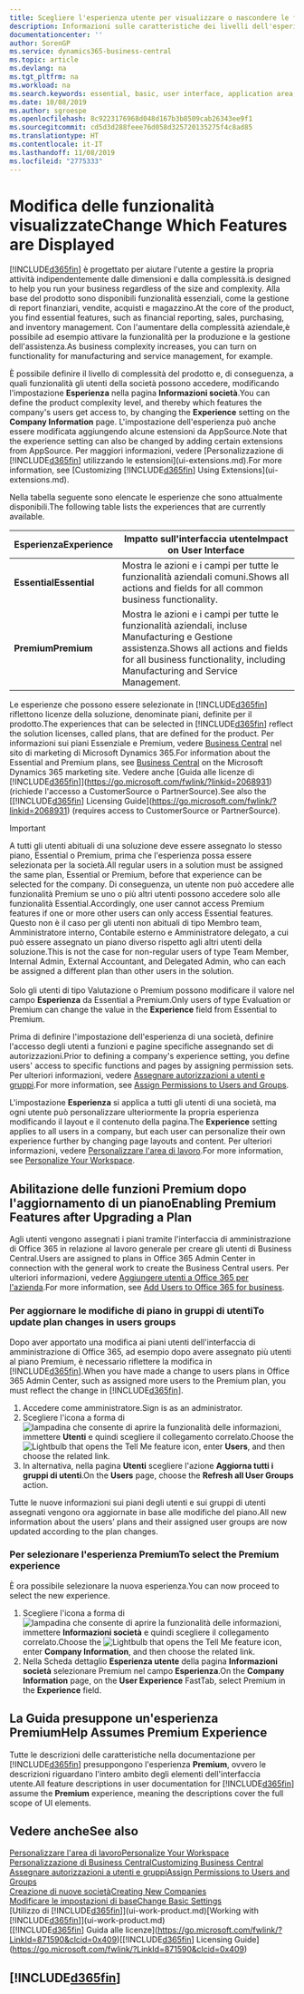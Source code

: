 ```yaml
---
title: Scegliere l'esperienza utente per visualizzare o nascondere le funzioni avanzate | Documenti Microsoft
description: Informazioni sulle caratteristiche dei livelli dell'esperienza utente Essential e Premium che hanno effetto su interfaccia utente, aree di applicazione e società.
documentationcenter: ''
author: SorenGP
ms.service: dynamics365-business-central
ms.topic: article
ms.devlang: na
ms.tgt_pltfrm: na
ms.workload: na
ms.search.keywords: essential, basic, user interface, application area, experience
ms.date: 10/08/2019
ms.author: sgroespe
ms.openlocfilehash: 8c9223176968d048d167b3b8509cab26343ee9f1
ms.sourcegitcommit: cd5d3d288feee76d058d325720135275f4c8ad85
ms.translationtype: HT
ms.contentlocale: it-IT
ms.lasthandoff: 11/08/2019
ms.locfileid: "2775333"
---
```

# <a name="change-which-features-are-displayed"></a><span data-ttu-id="fb2e4-103">Modifica delle funzionalità visualizzate</span><span class="sxs-lookup"><span data-stu-id="fb2e4-103">Change Which Features are Displayed</span></span>
[!INCLUDE[d365fin](includes/d365fin_md.md)] <span data-ttu-id="fb2e4-104">è progettato per aiutare l'utente a gestire la propria attività indipendentemente dalle dimensioni e dalla complessità.</span><span class="sxs-lookup"><span data-stu-id="fb2e4-104">is designed to help you run your business regardless of the size and complexity.</span></span> <span data-ttu-id="fb2e4-105">Alla base del prodotto sono disponibili funzionalità essenziali, come la gestione di report finanziari, vendite, acquisti e magazzino.</span><span class="sxs-lookup"><span data-stu-id="fb2e4-105">At the core of the product, you find essential features, such as financial reporting, sales, purchasing, and inventory management.</span></span> <span data-ttu-id="fb2e4-106">Con l'aumentare della complessità aziendale,è possibile ad esempio attivare la funzionalità per la produzione e la gestione dell'assistenza.</span><span class="sxs-lookup"><span data-stu-id="fb2e4-106">As business complexity increases, you can turn on functionality for manufacturing and service management, for example.</span></span>

<span data-ttu-id="fb2e4-107">È possibile definire il livello di complessità del prodotto e, di conseguenza, a quali funzionalità gli utenti della società possono accedere, modificando l'impostazione **Esperienza** nella pagina **Informazioni società**.</span><span class="sxs-lookup"><span data-stu-id="fb2e4-107">You can define the product complexity level, and thereby which features the company's users get access to, by changing the **Experience** setting on the **Company Information** page.</span></span> <span data-ttu-id="fb2e4-108">L'impostazione dell'esperienza può anche essere modificata aggiungendo alcune estensioni da AppSource.</span><span class="sxs-lookup"><span data-stu-id="fb2e4-108">Note that the experience setting can also be changed by adding certain extensions from AppSource.</span></span> <span data-ttu-id="fb2e4-109">Per maggiori informazioni, vedere [Personalizzazione di [!INCLUDE[d365fin](includes/d365fin_md.md)] utilizzando le estensioni](ui-extensions.md).</span><span class="sxs-lookup"><span data-stu-id="fb2e4-109">For more information, see [Customizing [!INCLUDE[d365fin](includes/d365fin_md.md)] Using Extensions](ui-extensions.md).</span></span>

<span data-ttu-id="fb2e4-110">Nella tabella seguente sono elencate le esperienze che sono attualmente disponibili.</span><span class="sxs-lookup"><span data-stu-id="fb2e4-110">The following table lists the experiences that are currently available.</span></span>

| <span data-ttu-id="fb2e4-111">Esperienza</span><span class="sxs-lookup"><span data-stu-id="fb2e4-111">Experience</span></span> | <span data-ttu-id="fb2e4-112">Impatto sull'interfaccia utente</span><span class="sxs-lookup"><span data-stu-id="fb2e4-112">Impact on User Interface</span></span> |
| --- | --- |
| <span data-ttu-id="fb2e4-113">**Essential**</span><span class="sxs-lookup"><span data-stu-id="fb2e4-113">**Essential**</span></span> |<span data-ttu-id="fb2e4-114">Mostra le azioni e i campi per tutte le funzionalità aziendali comuni.</span><span class="sxs-lookup"><span data-stu-id="fb2e4-114">Shows all actions and fields for all common business functionality.</span></span>|
| <span data-ttu-id="fb2e4-115">**Premium**</span><span class="sxs-lookup"><span data-stu-id="fb2e4-115">**Premium**</span></span> |<span data-ttu-id="fb2e4-116">Mostra le azioni e i campi per tutte le funzionalità aziendali, incluse Manufacturing e Gestione assistenza.</span><span class="sxs-lookup"><span data-stu-id="fb2e4-116">Shows all actions and fields for all business functionality, including Manufacturing and Service Management.</span></span>|

<span data-ttu-id="fb2e4-117">Le esperienze che possono essere selezionate in [!INCLUDE[d365fin](includes/d365fin_md.md)] riflettono licenze della soluzione, denominate piani, definite per il prodotto.</span><span class="sxs-lookup"><span data-stu-id="fb2e4-117">The experiences that can be selected in [!INCLUDE[d365fin](includes/d365fin_md.md)] reflect the solution licenses, called plans, that are defined for the product.</span></span> <span data-ttu-id="fb2e4-118">Per informazioni sui piani Essenziale e Premium, vedere [Business Central](https://go.microsoft.com/fwlink/?linkid=870242) nel sito di marketing di Microsoft Dynamics 365.</span><span class="sxs-lookup"><span data-stu-id="fb2e4-118">For information about the Essential and Premium plans, see [Business Central](https://go.microsoft.com/fwlink/?linkid=870242) on the Microsoft Dynamics 365 marketing site.</span></span> <span data-ttu-id="fb2e4-119">Vedere anche [Guida alle licenze di [!INCLUDE[d365fin](includes/d365fin_md.md)]](https://go.microsoft.com/fwlink/?linkid=2068931) (richiede l'accesso a CustomerSource o PartnerSource).</span><span class="sxs-lookup"><span data-stu-id="fb2e4-119">See also the [[!INCLUDE[d365fin](includes/d365fin_md.md)] Licensing Guide](https://go.microsoft.com/fwlink/?linkid=2068931) (requires access to CustomerSource or PartnerSource).</span></span>

> [!IMPORTANT]  
> <span data-ttu-id="fb2e4-120">A tutti gli utenti abituali di una soluzione deve essere assegnato lo stesso piano, Essential o Premium, prima che l'esperienza possa essere selezionata per la società.</span><span class="sxs-lookup"><span data-stu-id="fb2e4-120">All regular users in a solution must be assigned the same plan, Essential or Premium, before that experience can be selected for the company.</span></span> <span data-ttu-id="fb2e4-121">Di conseguenza, un utente non può accedere alle funzionalità Premium se uno o più altri utenti possono accedere solo alle funzionalità Essential.</span><span class="sxs-lookup"><span data-stu-id="fb2e4-121">Accordingly, one user cannot access Premium features if one or more other users can only access Essential features.</span></span> <span data-ttu-id="fb2e4-122">Questo non è il caso per gli utenti non abituali di tipo Membro team, Amministratore interno, Contabile esterno e Amministratore delegato, a cui può essere assegnato un piano diverso rispetto agli altri utenti della soluzione.</span><span class="sxs-lookup"><span data-stu-id="fb2e4-122">This is not the case for non-regular users of type Team Member, Internal Admin, External Accountant, and Delegated Admin, who can each be assigned a different plan than other users in the solution.</span></span><br /><br /> <span data-ttu-id="fb2e4-123">Solo gli utenti di tipo Valutazione o Premium possono modificare il valore nel campo **Esperienza** da Essential a Premium.</span><span class="sxs-lookup"><span data-stu-id="fb2e4-123">Only users of type Evaluation or Premium can change the value in the **Experience** field from Essential to Premium.</span></span>

<span data-ttu-id="fb2e4-124">Prima di definire l'impostazione dell'esperienza di una società, definire l'accesso degli utenti a funzioni e pagine specifiche assegnando set di autorizzazioni.</span><span class="sxs-lookup"><span data-stu-id="fb2e4-124">Prior to defining a company's experience setting, you define users' access to specific functions and pages by assigning permission sets.</span></span> <span data-ttu-id="fb2e4-125">Per ulteriori informazioni, vedere [Assegnare autorizzazioni a utenti e gruppi](ui-define-granular-permissions.md).</span><span class="sxs-lookup"><span data-stu-id="fb2e4-125">For more information, see [Assign Permissions to Users and Groups](ui-define-granular-permissions.md).</span></span>

<span data-ttu-id="fb2e4-126">L'impostazione **Esperienza** si applica a tutti gli utenti di una società, ma ogni utente può personalizzare ulteriormente la propria esperienza modificando il layout e il contenuto della pagina.</span><span class="sxs-lookup"><span data-stu-id="fb2e4-126">The **Experience** setting applies to all users in a company, but each user can personalize their own experience further by changing page layouts and content.</span></span> <span data-ttu-id="fb2e4-127">Per ulteriori informazioni, vedere [Personalizzare l'area di lavoro](ui-personalization-user.md).</span><span class="sxs-lookup"><span data-stu-id="fb2e4-127">For more information, see [Personalize Your Workspace](ui-personalization-user.md).</span></span>

## <a name="enabling-premium-features-after-upgrading-a-plan"></a><span data-ttu-id="fb2e4-128">Abilitazione delle funzioni Premium dopo l'aggiornamento di un piano</span><span class="sxs-lookup"><span data-stu-id="fb2e4-128">Enabling Premium Features after Upgrading a Plan</span></span>
<span data-ttu-id="fb2e4-129">Agli utenti vengono assegnati i piani tramite l'interfaccia di amministrazione di Office 365 in relazione al lavoro generale per creare gli utenti di Business Central.</span><span class="sxs-lookup"><span data-stu-id="fb2e4-129">Users are assigned to plans in Office 365 Admin Center in connection with the general work to create the Business Central users.</span></span> <span data-ttu-id="fb2e4-130">Per ulteriori informazioni, vedere [Aggiungere utenti a Office 365 per l'azienda](https://support.office.com/en-us/article/Add-users-to-Office-365-for-business-435ccec3-09dd-4587-9ebd-2f3cad6bc2bc).</span><span class="sxs-lookup"><span data-stu-id="fb2e4-130">For more information, see [Add Users to Office 365 for business](https://support.office.com/en-us/article/Add-users-to-Office-365-for-business-435ccec3-09dd-4587-9ebd-2f3cad6bc2bc).</span></span>

### <a name="to-update-plan-changes-in-users-groups"></a><span data-ttu-id="fb2e4-131">Per aggiornare le modifiche di piano in gruppi di utenti</span><span class="sxs-lookup"><span data-stu-id="fb2e4-131">To update plan changes in users groups</span></span>
<span data-ttu-id="fb2e4-132">Dopo aver apportato una modifica ai piani utenti dell'interfaccia di amministrazione di Office 365, ad esempio dopo avere assegnato più utenti al piano Premium, è necessario riflettere la modifica in [!INCLUDE[d365fin](includes/d365fin_md.md)].</span><span class="sxs-lookup"><span data-stu-id="fb2e4-132">When you have made a change to users plans in Office 365 Admin Center, such as assigned more users to the Premium plan, you must reflect the change in [!INCLUDE[d365fin](includes/d365fin_md.md)].</span></span>

1. <span data-ttu-id="fb2e4-133">Accedere come amministratore.</span><span class="sxs-lookup"><span data-stu-id="fb2e4-133">Sign is as an administrator.</span></span>
2. <span data-ttu-id="fb2e4-134">Scegliere l'icona a forma di ![lampadina che consente di aprire la funzionalità delle informazioni](media/ui-search/search_small.png "Informazioni sull'operazione che si desidera eseguire"), immettere **Utenti** e quindi scegliere il collegamento correlato.</span><span class="sxs-lookup"><span data-stu-id="fb2e4-134">Choose the ![Lightbulb that opens the Tell Me feature](media/ui-search/search_small.png "Tell me what you want to do") icon, enter **Users**, and then choose the related link.</span></span>
3. <span data-ttu-id="fb2e4-135">In alternativa, nella pagina **Utenti** scegliere l'azione **Aggiorna tutti i gruppi di utenti**.</span><span class="sxs-lookup"><span data-stu-id="fb2e4-135">On the **Users** page, choose the **Refresh all User Groups** action.</span></span>

<span data-ttu-id="fb2e4-136">Tutte le nuove informazioni sui piani degli utenti e sui gruppi di utenti assegnati vengono ora aggiornate in base alle modifiche del piano.</span><span class="sxs-lookup"><span data-stu-id="fb2e4-136">All new information about the users’ plans and their assigned user groups are now updated according to the plan changes.</span></span>

### <a name="to-select-the-premium-experience"></a><span data-ttu-id="fb2e4-137">Per selezionare l'esperienza Premium</span><span class="sxs-lookup"><span data-stu-id="fb2e4-137">To select the Premium experience</span></span>
<span data-ttu-id="fb2e4-138">È ora possibile selezionare la nuova esperienza.</span><span class="sxs-lookup"><span data-stu-id="fb2e4-138">You can now proceed to select the new experience.</span></span>
1. <span data-ttu-id="fb2e4-139">Scegliere l'icona a forma di ![lampadina che consente di aprire la funzionalità delle informazioni](media/ui-search/search_small.png "Informazioni sull'operazione che si desidera eseguire"), immettere **Informazioni società** e quindi scegliere il collegamento correlato.</span><span class="sxs-lookup"><span data-stu-id="fb2e4-139">Choose the ![Lightbulb that opens the Tell Me feature](media/ui-search/search_small.png "Tell me what you want to do") icon, enter **Company Information**, and then choose the related link.</span></span>
2. <span data-ttu-id="fb2e4-140">Nella Scheda dettaglio **Esperienza utente** della pagina **Informazioni società** selezionare Premium nel campo **Esperienza**.</span><span class="sxs-lookup"><span data-stu-id="fb2e4-140">On the **Company Information** page, on the **User Experience** FastTab, select Premium  in the **Experience** field.</span></span>

## <a name="help-assumes-premium-experience"></a><span data-ttu-id="fb2e4-141">La Guida presuppone un'esperienza Premium</span><span class="sxs-lookup"><span data-stu-id="fb2e4-141">Help Assumes Premium Experience</span></span>
<span data-ttu-id="fb2e4-142">Tutte le descrizioni delle caratteristiche nella documentazione per [!INCLUDE[d365fin](includes/d365fin_md.md)] presuppongono l'esperienza **Premium**, ovvero le descrizioni riguardano l'intero ambito degli elementi dell'interfaccia utente.</span><span class="sxs-lookup"><span data-stu-id="fb2e4-142">All feature descriptions in user documentation for [!INCLUDE[d365fin](includes/d365fin_md.md)] assume the **Premium** experience, meaning the descriptions cover the full scope of UI elements.</span></span>

## <a name="see-also"></a><span data-ttu-id="fb2e4-143">Vedere anche</span><span class="sxs-lookup"><span data-stu-id="fb2e4-143">See also</span></span>
[<span data-ttu-id="fb2e4-144">Personalizzare l'area di lavoro</span><span class="sxs-lookup"><span data-stu-id="fb2e4-144">Personalize Your Workspace</span></span>](ui-personalization-user.md)  
[<span data-ttu-id="fb2e4-145">Personalizzazione di Business Central</span><span class="sxs-lookup"><span data-stu-id="fb2e4-145">Customizing Business Central</span></span>](ui-customizing-overview.md)  
[<span data-ttu-id="fb2e4-146">Assegnare autorizzazioni a utenti e gruppi</span><span class="sxs-lookup"><span data-stu-id="fb2e4-146">Assign Permissions to Users and Groups</span></span>](ui-define-granular-permissions.md)  
[<span data-ttu-id="fb2e4-147">Creazione di nuove società</span><span class="sxs-lookup"><span data-stu-id="fb2e4-147">Creating New Companies</span></span>](about-new-company.md)  
[<span data-ttu-id="fb2e4-148">Modificare le impostazioni di base</span><span class="sxs-lookup"><span data-stu-id="fb2e4-148">Change Basic Settings</span></span>](ui-change-basic-settings.md)  
<span data-ttu-id="fb2e4-149">[Utilizzo di [!INCLUDE[d365fin](includes/d365fin_md.md)]](ui-work-product.md)</span><span class="sxs-lookup"><span data-stu-id="fb2e4-149">[Working with [!INCLUDE[d365fin](includes/d365fin_md.md)]](ui-work-product.md)</span></span>  
<span data-ttu-id="fb2e4-150">[[!INCLUDE[d365fin](includes/d365fin_md.md)] Guida alle licenze](https://go.microsoft.com/fwlink/?LinkId=871590&clcid=0x409)</span><span class="sxs-lookup"><span data-stu-id="fb2e4-150">[[!INCLUDE[d365fin](includes/d365fin_md.md)] Licensing Guide](https://go.microsoft.com/fwlink/?LinkId=871590&clcid=0x409)</span></span>

## [!INCLUDE[d365fin](includes/free_trial_md.md)]  
